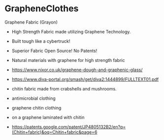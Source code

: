 # GrapheneClothes
Graphene Fabric (Grayon)

- High Strength Fabric made utilizing Graphene Technology.
- Built tough like a cybertruck!
- Superior Fabric Open Source! No Patents!
- Natural materials with graphene for high strength fabric
- https://www.nixor.co.uk/graphene-dough-and-graphenic-glass/

- https://www.diva-portal.org/smash/get/diva2:1444899/FULLTEXT01.pdf
- chitin fabric made from crabshells and mushrooms.
- antimicrobial clothing
- graphene chitin clothing
- on a graphene laminated with chitin
- https://patents.google.com/patent/JP4805132B2/en?q=(Chitin+fabric)&oq=Chitin+fabric&page=6

